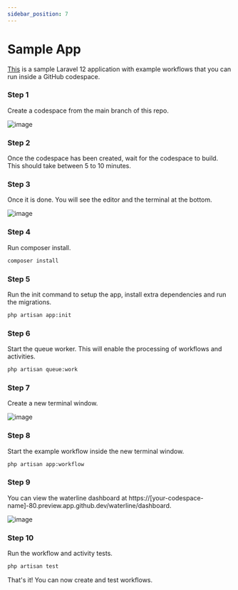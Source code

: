 ```yaml
---
sidebar_position: 7
---
```


# Sample App

[This](https://github.com/laravel-workflow/sample-app) is a sample Laravel 12 application with example workflows that you can run inside a GitHub codespace.


### Step 1
Create a codespace from the main branch of this repo.

![image](https://user-images.githubusercontent.com/1130888/233664377-f300ad50-5436-4bb8-b172-c52e12047264.png)

### Step 2
Once the codespace has been created, wait for the codespace to build. This should take between 5 to 10 minutes.

### Step 3
Once it is done. You will see the editor and the terminal at the bottom.

![image](https://user-images.githubusercontent.com/1130888/233665550-1a4f2098-2919-4108-ac9f-bef1a9f2f47c.png)

### Step 4
Run composer install.

```bash
composer install
```

### Step 5
Run the init command to setup the app, install extra dependencies and run the migrations.

```bash
php artisan app:init
```

### Step 6
Start the queue worker. This will enable the processing of workflows and activities.

```bash
php artisan queue:work
```

### Step 7
Create a new terminal window.

![image](https://user-images.githubusercontent.com/1130888/233666917-029247c7-9e6c-46de-b304-27473fd34517.png)

### Step 8
Start the example workflow inside the new terminal window.

```bash
php artisan app:workflow
```

### Step 9
You can view the waterline dashboard at https://[your-codespace-name]-80.preview.app.github.dev/waterline/dashboard.

![image](https://user-images.githubusercontent.com/1130888/233669600-3340ada6-5f73-4602-8d82-a81a9d43f883.png)

### Step 10
Run the workflow and activity tests.

```bash
php artisan test
```

That's it! You can now create and test workflows.
